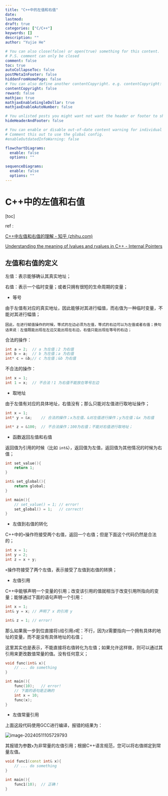 ```yaml
---
title: "C++中的左值和右值"
date: 
lastmod: 
draft: true
categories: ["C/C++"]
keywords: []
description: ""
author: "Yujie He"

# You can also close(false) or open(true) something for this content.
# P.S. comment can only be closed
comment: false
toc: true
autoCollapseToc: false
postMetaInFooter: false
hiddenFromHomePage: false
# You can also define another contentCopyright. e.g. contentCopyright: "This is another copyright."
contentCopyright: false
reward: false
mathjax: true
mathjaxEnableSingleDollar: true
mathjaxEnableAutoNumber: false

# You unlisted posts you might want not want the header or footer to show
hideHeaderAndFooter: false

# You can enable or disable out-of-date content warning for individual post.
# Comment this out to use the global config.
#enableOutdatedInfoWarning: false

flowchartDiagrams:
  enable: false
  options: ""

sequenceDiagrams: 
  enable: false
  options: ""
---
```


# C++中的左值和右值

[toc]

ref :

[C++中左值和右值的理解 - 知乎 (zhihu.com)](https://zhuanlan.zhihu.com/p/240833006)

[Understanding the meaning of lvalues and rvalues in C++ - Internal Pointers](https://www.internalpointers.com/post/understanding-meaning-lvalues-and-rvalues-c)

## 左值和右值的定义

左值：表示能够确认其真实地址；

右值：表示一个临时变量；或者只拥有很短的生命周期的变量；



- 等号

由于左值有对应的真实地址，因此能够对其进行幅值，而右值为一种临时变量，不能对其进行幅值；

`因此，在进行赋值操作的时候，等式的左边必须为左值，等式的右边可以为左值或者右值；换句话来说：左值既能出现在左边又能出现在右边，右值只能出现在等号的右边；`

合法的操作：

```c++
int a = 2;	// a 为左值；2 为右值
int b = a; 	// b 为左值；a 为右值
int* c = &b;// c 为左值；&b 为右值
```

不合法的操作：

```c++
int x = 1;
int 1 = x;	// 不合法！1 为右值不能放在等号左边
```

- 取地址

由于左值有对应的具体地址，右值没有；那么只能对左值进行取地址操作；

```c++
int x = 1;
int* y = &x;	// 合法的操作；x为左值，&对左值进行操作；y为左值；&x 为右值

int* z = &100;  // 不合法操作；100为右值；不能对右值进行取地址；
```

- 函数返回左值和右值

返回值为引用的时候（比如 `int&`），返回值为左值，返回值为其他情况的时候为右值；

```c++
int set_value(){
    return 1;
}

int& set_global(){
    return global;
}

int main(){
    // set_value() = 1; // error!
	set_global() = 1;   // correct!
}

```

- 左值到右值的转化

C++中的`+`操作符接受两个右值，返回一个右值；但是下面这个代码仍然是合法的；

```c++
int x = 1;
int y = 2;
int z = x + y;
```

`+`操作符接受了两个左值，表示接受了左值到右值的转换；



- 左值引用

C++中能够声明一个变量的引用；改变该引用的值就相当于改变引用所指向的变量；能够通过下面的语句声明一个引用：

```c++
int x = 1;
int& y = x;	// 声明了 x 的引用 y

int& z = 1;	// error!
```

那么如果我一步到位直接将`1`给引用`z`呢：不行，因为z需要指向一个拥有具体的地址的变量，而不是没有具体地址的右值；

这里其实也是表示，不能直接将右值转化为左值；如果允许这样做，则可以通过其引用来更改数值常量的值。没有任何意义；

```c++
void func(int& x){
    // ... do something
}

int main(){
    func(10); 	// error!
    // 下面的语句是正确的
    int x = 10;
    func(x);
}
```



- 左值常量引用

上面这段代码使用GCC进行编译，报错的结果为：

![image-20240511105729793](/assets/image-20240511105729793.png)

其报错为参数`x`为非常量的左值引用；根据C++语言规范，您可以将右值绑定到常量左值。

```c++
void func1(const int& x){
    // ... do something
}

int main(){
    func1(10);	// 正确！
}
```
